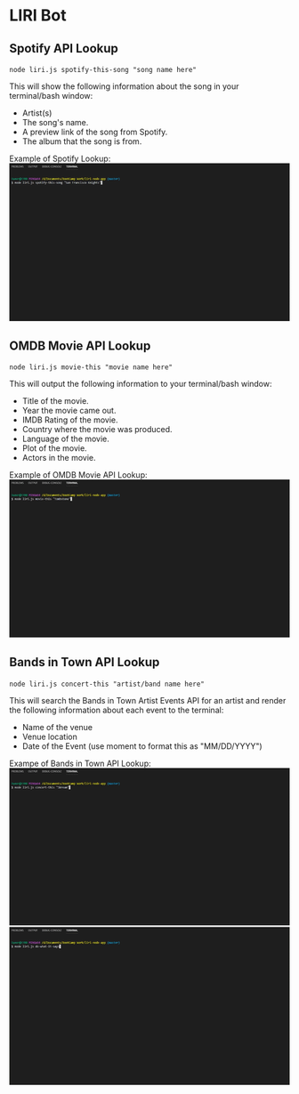 # LIRI Bot

## Spotify API Lookup

```
node liri.js spotify-this-song "song name here"
```

This will show the following information about the song in your terminal/bash window:

- Artist(s)
- The song's name.
- A preview link of the song from Spotify.
- The album that the song is from.

Example of Spotify Lookup:
<img src="images/song.gif" alt="spotify-this-song">

## OMDB Movie API Lookup

```
node liri.js movie-this "movie name here"
```

This will output the following information to your terminal/bash window:

- Title of the movie.
- Year the movie came out.
- IMDB Rating of the movie.
- Country where the movie was produced.
- Language of the movie.
- Plot of the movie.
- Actors in the movie.

Example of OMDB Movie API Lookup:
<img src="images/movie.gif" alt="movie-this">

## Bands in Town API Lookup

```
node liri.js concert-this "artist/band name here"
```

This will search the Bands in Town Artist Events API for an artist and render the following information about each event to the terminal:

- Name of the venue
- Venue location
- Date of the Event (use moment to format this as "MM/DD/YYYY")

Exampe of Bands in Town API Lookup:
<img src="images/concert.gif" alt="concert-this">
<img src="images/do.gif" alt="do-what-it-says">
